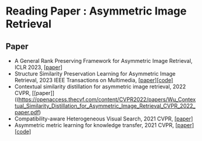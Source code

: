 # Reading Paper :  Asymmetric Image Retrieval

## Paper 
* A General Rank Preserving Framework for Asymmetric Image Retrieval, ICLR 2023, [[paper]](https://openreview.net/forum?id=dYHYXZ3uGdQ)
* Structure Similarity Preservation Learning for Asymmetric Image Retrieval, 2023 IEEE Transactions on Multimedia, 
 [[paper]](https://www.researchgate.net/publication/374820441_Structure_Similarity_Preservation_Learning_for_Asymmetric_Image_Retrieval)[[code]](https://github.com/MCC-WH/SSP)
* Contextual similarity distillation for asymmetric image retrieval, 2022 CVPR, [[paper]]((https://openaccess.thecvf.com/content/CVPR2022/papers/Wu_Contextual_Similarity_Distillation_for_Asymmetric_Image_Retrieval_CVPR_2022_paper.pdf)
* Compatibility-aware Heterogeneous Visual Search, 2021 CVPR, [[paper]](https://openaccess.thecvf.com/content/CVPR2021/papers/Duggal_Compatibility-Aware_Heterogeneous_Visual_Search_CVPR_2021_paper.pdf)
* Asymmetric metric learning for knowledge transfer, 2021 CVPR, [[paper]](https://arxiv.org/abs/2112.08816)[[code]](https://github.com/budnikm/aml)


